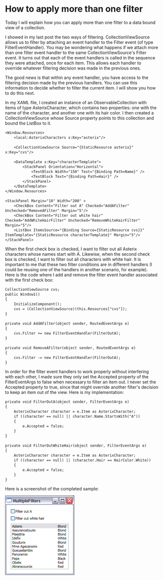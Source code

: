 # How to apply more than one filter

Today I will explain how you can apply more than one filter to a data bound view of a collection.

I showed in my last post the two ways of filtering. CollectionViewSource allows us to filter by attaching an event handler to the Filter event (of type FilterEventHandler). You may be wondering what happens if we attach more than one filter event handler to the same CollectionViewSource's Filter event. It turns out that each of the event handlers is called in the sequence they were attached, once for each item. This allows each handler to override whatever filtering decision was made in the previous ones.

The good news is that within any event handler, you have access to the filtering decision made by the previous handlers. You can use this information to decide whether to filter the current item. I will show you how to do this next.

In my XAML file, I created an instance of an ObservableCollection with items of type AsterixCharacter, which contains two properties: one with the name of the character, and another one with its hair color. I then created a CollectionViewSource whose Source property points to this collection and bound the ListBox to it.

	<Window.Resources>
		<local:AsterixCharacters x:Key="asterix"/>
	
		<CollectionViewSource Source="{StaticResource asterix}" x:Key="cvs"/>
	
		<DataTemplate x:Key="characterTemplate">
			<StackPanel Orientation="Horizontal">
				<TextBlock Width="150" Text="{Binding Path=Name}" />
				<TextBlock Text="{Binding Path=Hair}" />
			</StackPanel>
		</DataTemplate>
	</Window.Resources>
	
	<StackPanel Margin="10" Width="200" >
		<CheckBox Content="Filter out A" Checked="AddAFilter" Unchecked="RemoveAFilter" Margin="5"/>
		<CheckBox Content="Filter out white hair" Checked="AddWhiteHairFilter" Unchecked="RemoveWhiteHairFilter" Margin="5"/>
		<ListBox ItemsSource="{Binding Source={StaticResource cvs}}" ItemTemplate="{StaticResource characterTemplate}" Margin="5"/>
	</StackPanel>

When the first check box is checked, I want to filter out all Asterix characters whose names start with A. Likewise, when the second check box is checked, I want to filter out all characters with white hair. It is important to me that these two filter conditions are in different handlers (I could be reusing one of the handlers in another scenario, for example). Here is the code where I add and remove the filter event handler associated with the first check box:

	CollectionViewSource cvs;
	public Window1()
	{
		InitializeComponent();
		cvs = (CollectionViewSource)(this.Resources["cvs"]);
	}
	 
	private void AddAFilter(object sender, RoutedEventArgs e)
	{
		cvs.Filter += new FilterEventHandler(FilterOutA);
	}
	
	private void RemoveAFilter(object sender, RoutedEventArgs e)
	{
		cvs.Filter -= new FilterEventHandler(FilterOutA);
	}

In order for the filter event handlers to work properly without interfering with each other, I made sure they only set the Accepted property of the FilterEventArgs to false when necessary to filter an item out. I never set the Accepted property to true, since that might override another filter's decision to keep an item out of the view. Here is my implementation:

	private void FilterOutA(object sender, FilterEventArgs e)
	{
		AsterixCharacter character = e.Item as AsterixCharacter;
		if ((character == null) || character.Name.StartsWith("A"))
		{
			e.Accepted = false;
		}
	}
	
	private void FilterOutWhiteHair(object sender, FilterEventArgs e)
	{
		AsterixCharacter character = e.Item as AsterixCharacter;
		if ((character == null) || (character.Hair == HairColor.White))
		{
			e.Accepted = false;
		}
	}

Here is a screenshot of the completed sample:

![](Images/29MultipleFilters.png)
